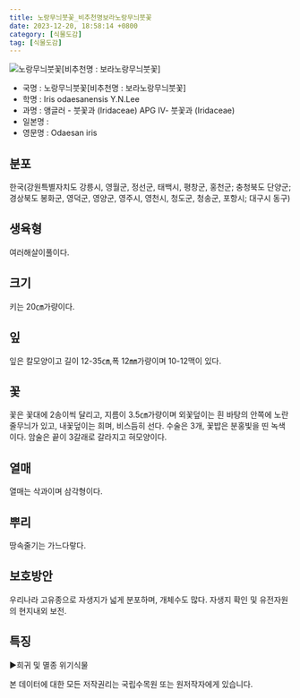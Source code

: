 ```yaml
---
title: 노랑무늬붓꽃_비추천명보라노랑무늬붓꽃
date: 2023-12-20, 18:58:14 +0800
category: [식물도감]
tag: [식물도감]
---
```




![노랑무늬붓꽃[비추천명 : 보라노랑무늬붓꽃]](http://www.nature.go.kr/fileUpload/plants/basic/Iridaceae/Iris/15240/1_th2.JPG)
- 국명 : 노랑무늬붓꽃[비추천명 : 보라노랑무늬붓꽃]
- 학명 : Iris odaesanensis Y.N.Lee
- 과명 : 앵글러 - 붓꽃과 (Iridaceae) APG Ⅳ- 붓꽃과 (Iridaceae)
- 일본명 : 
- 영문명 : Odaesan iris


## 분포
한국(강원특별자치도 강릉시, 영월군, 정선군, 태백시, 평창군, 홍천군; 충청북도 단양군; 경상북도 봉화군, 영덕군, 영양군, 영주시, 영천시, 청도군, 청송군, 포항시; 대구시 동구) 
## 생육형
여러해살이풀이다.
## 크기
키는 20㎝가량이다.
## 잎
잎은 칼모양이고 길이 12-35㎝,폭 12㎜가량이며 10-12맥이 있다.
## 꽃
꽃은 꽃대에 2송이씩 달리고, 지름이 3.5㎝가량이며 외꽃덮이는 흰 바탕의 안쪽에 노란 줄무늬가 있고, 내꽃덮이는 희며, 비스듬히 선다. 수술은 3개, 꽃밥은 분홍빛을 띤 녹색이다. 암술은 끝이 3갈래로 갈라지고 혀모양이다.
## 열매
열매는 삭과이며 삼각형이다.
## 뿌리
땅속줄기는 가느다랗다.
## 보호방안
우리나라 고유종으로 자생지가 넓게 분포하며, 개체수도 많다. 자생지 확인 및 유전자원의 현지내외 보전.
## 특징
▶희귀 및 멸종 위기식물






본 데이터에 대한 모든 저작권리는 국립수목원 또는 원저작자에게 있습니다.
